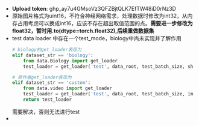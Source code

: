 * **Upload token**: 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
* 原始图片格式为uint16，不符合神经网络需求，处理数据时修改为int32，从内存占用考虑可以换成int16，应该不存在超出取值范围的点。**需要进一步修改为float32，暂时用.to(dtype=torch.float32),后续重做数据集**
* test data loader 中存在一个test_mode，biology中尚未实现并了解作用
    ```python
    # biology的get_loader表现为
    elif dataset_str == 'biology':
        from data.Biology import get_loader
        test_loader = get_loader('test', data_root, test_batch_size, shuffle=False, num_workers=num_workers)

    # 原作者get_loader表现为
    elif dataset_str == 'custom':
        from data.video import get_loader
        test_loader = get_loader('test', data_root, test_batch_size, img_fmt=img_fmt, shuffle=False, num_workers=num_workers, n_frames=1)
        return test_loader
    ```
    需要解决，否则无法进行test
* 